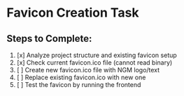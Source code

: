 # Favicon Creation Task

## Steps to Complete:
1. [x] Analyze project structure and existing favicon setup
2. [x] Check current favicon.ico file (cannot read binary)
3. [ ] Create new favicon.ico file with NGM logo/text
4. [ ] Replace existing favicon.ico with new one
5. [ ] Test the favicon by running the frontend
